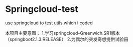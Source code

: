 # Springcloud-test
use springcloud to test utils which i coded



本项目主要意图：
1.学习springcloud-Greenwich.SR1版本（springboot2.1.3.RELEASE）
2.为偶尔的突发奇想提供试验田
